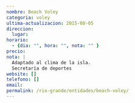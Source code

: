 ```yaml
---
nombre: Beach Voley
categoria: voley
ultima-actualizacion: 2015-08-05
direccion: 
  lugar: 
horario: 
  - {dia: "", hora: "", nota: "" }
precio: 
nota: | 
  Adaptado al clima de la isla. 
  Secretaría de deportes
website: []
telefono: []
email: 
permalink: /rio-grande/entidades/beach-voley/
---
```


